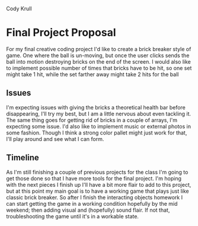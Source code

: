 Cody Krull


# Final Project Proposal

For my final creative coding project I'd like to create a brick breaker style of game. One where the ball is un-moving, but once the user clicks sends the ball into motion destroying bricks on the end of the screen. I would also like to implement possible number of times that bricks have to be hit, so one set might take 1 hit, while the set farther away might take 2 hits for the ball

## Issues
I'm expecting issues with giving the bricks a theoretical health bar before disappearing, I'll try my best, but I am a little nervous about even tackling it. The same thing goes for getting rid of bricks in a couple of arrays, I'm expecting some issue. I'd also like to implement music or external photos in some fashion. Though I think a strong color pallet might just work for that, I'll play around and see what I can form.


## Timeline

As I'm still finishing a couple of previous projects for the class I'm going to get those done so that I have more tools for the final project. I'm hoping with the next pieces I finish up I'll have a bit more flair to add to this project, but at this point my main goal is to have a working game that plays just like classic brick breaker. So after I finish the interacting objects homework I can start getting the game in a working condition hopefully by the mid weekend; then adding visual and (hopefully) sound flair. If not that, troubleshooting the game until it's in a workable state.
